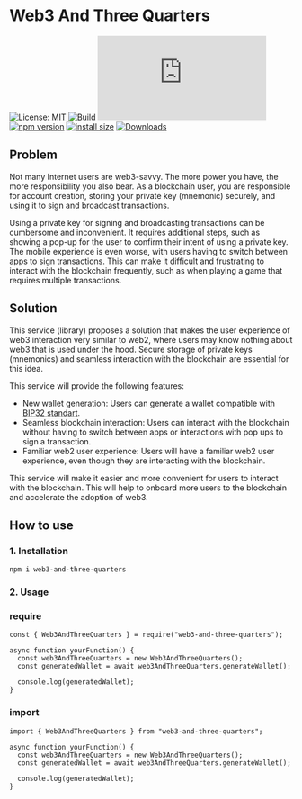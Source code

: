 # Web3 And Three Quarters
[![License: MIT](https://img.shields.io/badge/License-MIT-yellow.svg)](https://opensource.org/licenses/MIT)
[![Build](https://github.com/VanijaDev/web3-and-three-quarters/actions/workflows/build.yml/badge.svg)](https://github.com/VanijaDev/web3-and-three-quarters/actions/workflows/build.yml)
[![type-coverage](https://img.shields.io/badge/dynamic/json.svg?label=type-coverage&prefix=%E2%89%A5&suffix=%&query=$.typeCoverage.atLeast&uri=https%3A%2F%2Fraw.githubusercontent.com%2Fplantain-00%2Ftype-coverage%2Fmaster%2Fpackage.json)](https://github.com/VanijaDev/web3-and-three-quarters)
[![npm version](https://img.shields.io/npm/v/web3-and-three-quarters.svg?style=flat)](https://www.npmjs.com/package/web3-and-three-quarters)
[![install size](https://packagephobia.com/badge?p=web3-and-three-quarters)](https://www.npmjs.com/package/web3-and-three-quarters)
[![Downloads](https://img.shields.io/npm/dm/web3-and-three-quarters.svg)](https://www.npmjs.com/package/web3-and-three-quarters)

## Problem
Not many Internet users are web3-savvy. The more power you have, the more responsibility you also bear. As a blockchain user, you are responsible for account creation, storing your private key (mnemonic) securely, and using it to sign and broadcast transactions.

Using a private key for signing and broadcasting transactions can be cumbersome and inconvenient. It requires additional steps, such as showing a pop-up for the user to confirm their intent of using a private key. The mobile experience is even worse, with users having to switch between apps to sign transactions. This can make it difficult and frustrating to interact with the blockchain frequently, such as when playing a game that requires multiple transactions.

## Solution
This service (library) proposes a solution that makes the user experience of web3 interaction very similar to web2, where users may know nothing about web3 that is used under the hood. Secure storage of private keys (mnemonics) and seamless interaction with the blockchain are essential for this idea.

This service will provide the following features:
* New wallet generation: Users can generate a wallet compatible with [BIP32 standart](https://github.com/bitcoin/bips/blob/master/bip-0032.mediawiki).
* Seamless blockchain interaction: Users can interact with the blockchain without having to switch between apps or interactions with pop ups to sign a transaction.
* Familiar web2 user experience: Users will have a familiar web2 user experience, even though they are interacting with the blockchain.

This service will make it easier and more convenient for users to interact with the blockchain. This will help to onboard more users to the blockchain and accelerate the adoption of web3.

## How to use
### 1. Installation
```npm i web3-and-three-quarters```

### 2. Usage
### require
```
const { Web3AndThreeQuarters } = require("web3-and-three-quarters");

async function yourFunction() {
  const web3AndThreeQuarters = new Web3AndThreeQuarters();
  const generatedWallet = await web3AndThreeQuarters.generateWallet();

  console.log(generatedWallet);
}
```

### import
```
import { Web3AndThreeQuarters } from "web3-and-three-quarters";

async function yourFunction() {
  const web3AndThreeQuarters = new Web3AndThreeQuarters();
  const generatedWallet = await web3AndThreeQuarters.generateWallet();

  console.log(generatedWallet);
}
```
